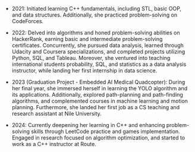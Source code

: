 * 2021: Initiated learning C++ fundamentals, including STL, basic OOP, and data structures. Additionally, she practiced problem-solving on CodeForces.

* 2022: Delved into algorithms and honed problem-solving abilities on HackerRank, earning basic and intermediate problem-solving certificates. Concurrently, she pursued data analysis, learned through Udacity and Coursera specializations, and completed projects utilizing Python, SQL, and Tableau. Moreover, she ventured into teaching international students probability, SQL, and statistics as a data analysis instructor, while landing her first internship in data science.

* 2023 (Graduation Project - Embedded AI Medical Quadcopter): During her final year, she immersed herself in learning the YOLO algorithm and its applications. Additionally, explored path-planning and path-finding algorithms, and complemented courses in machine learning and motion planning. Furthermore, she landed her first job as a CS teaching and research assistant at Nile University.

* 2024: Currently deepening her learning in C++ and enhancing problem-solving skills through LeetCode practice and games implementation. Engaged in research focused on algorithm optimization, and started to work as a C++ instructor at Route.
